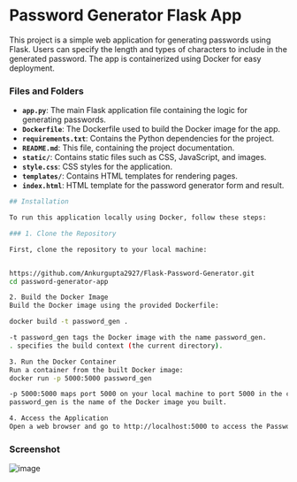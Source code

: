 
# Password Generator Flask App

This project is a simple web application for generating passwords using Flask. Users can specify the length and types of characters to include in the generated password. The app is containerized using Docker for easy deployment.

### Files and Folders

- **`app.py`**: The main Flask application file containing the logic for generating passwords.
- **`Dockerfile`**: The Dockerfile used to build the Docker image for the app.
- **`requirements.txt`**: Contains the Python dependencies for the project.
- **`README.md`**: This file, containing the project documentation.
- **`static/`**: Contains static files such as CSS, JavaScript, and images.
- **`style.css`**: CSS styles for the application.
- **`templates/`**: Contains HTML templates for rendering pages.
- **`index.html`**: HTML template for the password generator form and result.

```bash
## Installation

To run this application locally using Docker, follow these steps:

### 1. Clone the Repository

First, clone the repository to your local machine:


https://github.com/Ankurgupta2927/Flask-Password-Generator.git
cd password-generator-app

2. Build the Docker Image
Build the Docker image using the provided Dockerfile:

docker build -t password_gen .

-t password_gen tags the Docker image with the name password_gen.
. specifies the build context (the current directory).

3. Run the Docker Container
Run a container from the built Docker image:
docker run -p 5000:5000 password_gen

-p 5000:5000 maps port 5000 on your local machine to port 5000 in the container.
password_gen is the name of the Docker image you built.

4. Access the Application
Open a web browser and go to http://localhost:5000 to access the Password Generator app.

```
### Screenshot
![image](https://github.com/user-attachments/assets/ab25d36c-4e70-4a50-baf0-efecfc4f0b49)

